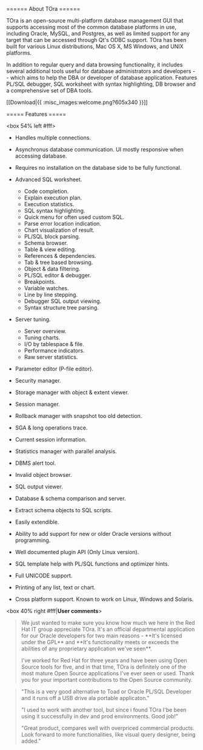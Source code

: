 ====== About TOra ======

TOra is an open-source multi-platform database management GUI that supports accessing most of the common database platforms in use, including Oracle, MySQL, and Postgres, as well as limited support for any target that can be accessed through Qt's ODBC support. TOra has been built for various Linux distributions, Mac OS X, MS Windows, and UNIX platforms.

In addition to regular query and data browsing functionality, it includes several additional tools useful for database administrators and developers -- which aims to help the DBA or developer of database application. Features PL/SQL debugger, SQL worksheet with syntax highlighting, DB browser and a comprehensive set of DBA tools.

[[Download|{{ :misc_images:welcome.png?605x340 }}]]

===== Features =====

<box 54% left #fff>

   * Handles multiple connections.
   * Asynchronus database communication. UI mostly responsive when accessing database.
   * Requires no installation on the database side to be fully functional.
   * Advanced SQL worksheet.
      * Code completion.
      * Explain execution plan.
      * Execution statistics.
      * SQL syntax highlighting.
      * Quick menu for often used custom SQL.
      * Parse error location indication.
      * Chart visualization of result.
      * PL/SQL block parsing.
      * Schema browser.
      * Table & view editing.
      * References & dependencies.
      * Tab & tree based browsing.
      * Object & data filtering.
      * PL/SQL editor & debugger.
      * Breakpoints.
      * Variable watches.
      * Line by line stepping.
      * Debugger SQL output viewing.
      * Syntax structure tree parsing.
   * Server tuning.
      * Server overview.
      * Tuning charts.
      * I/O by tablespace & file.
      * Performance indicators.
      * Raw server statistics.
   * Parameter editor (P-file editor).
   * Security manager.
   * Storage manager with object & extent viewer.
   * Session manager.
   * Rollback manager with snapshot too old detection.
   * SGA & long operations trace.
   * Current session information.
   * Statistics manager with parallel analysis.
   * DBMS alert tool.
   * Invalid object browser.
   * SQL output viewer.
   * Database & schema comparison and server.
   * Extract schema objects to SQL scripts.
   * Easily extendible.

   * Ability to add support for new or older Oracle versions without programming.

   * Well documented plugin API (Only Linux version).
   * SQL template help with PL/SQL functions and optimizer hints.
   * Full UNICODE support.
   * Printing of any list, text or chart.
   * Cross platform support. Known to work on Linux, Windows and Solaris.
</box>

<box 40% right #fff|**User comments**>

<blockquote Red Hat IT>We just wanted to make sure you know how much we here in the Red Hat IT group appreciate TOra. It's an official departmental application for our Oracle developers for two main reasons - **It's licensed under the GPL** and **It's functionality meets or exceeds the abilities of any proprietary application we've seen**.
 
I've worked for Red Hat for three years and have been using Open Source tools for five, and in that time, TOra is definitely one of the most mature Open Source applications I've ever seen or used. Thank you for your important contributions to the Open Source community.  
</blockquote>

<blockquote Sourceforge.net users>"This is a very good alternative to Toad or Oracle PL/SQL Developer and it runs off a USB drive ala portable applicaton."

"I used to work with another tool, but since i found TOra I'be been using it successfully in dev and prod environments. Good job!"

"Great product, compares well with overpriced commercial products. Look forward to more functionalities, like visual query designer, being added."
</blockquote>
</box>

